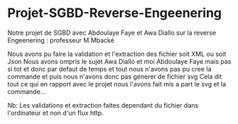 # Projet-SGBD-Reverse-Engeenering
Notre projet de SGBD avec Abdoulaye Faye et Awa Diallo sur la reverse Engeenering : professeur M.Mbacké

Nous avons pu faire la validation et l'extraction des fichier soit XML ou soit Json
Nous avons ompris le sujet Awa Diallo et moi Abdoulaye Faye mais pas si tot et donc par defaut de temps et tout nous n'avons pas pu cree la commande et puis nous n'avons donc pas generer de fichier svg
Cela dit tout ce qui en rapport avec le projet nous l'avons fait mis a part le svg et la commande...

Nb: Les validations et extraction faites dependant du fichier dans l'ordinateur et non d'un flux http.
